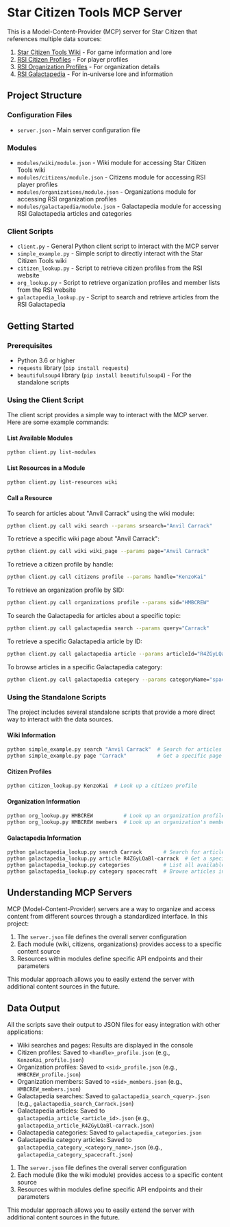 # Star Citizen Tools MCP Server

This is a Model-Content-Provider (MCP) server for Star Citizen that references multiple data sources:

1. [Star Citizen Tools Wiki](https://starcitizen.tools/) - For game information and lore
2. [RSI Citizen Profiles](https://robertsspaceindustries.com/en/citizens/) - For player profiles
3. [RSI Organization Profiles](https://robertsspaceindustries.com/en/orgs/) - For organization details
4. [RSI Galactapedia](https://robertsspaceindustries.com/galactapedia) - For in-universe lore and information

## Project Structure

### Configuration Files
- `server.json` - Main server configuration file

### Modules
- `modules/wiki/module.json` - Wiki module for accessing Star Citizen Tools wiki
- `modules/citizens/module.json` - Citizens module for accessing RSI player profiles
- `modules/organizations/module.json` - Organizations module for accessing RSI organization profiles
- `modules/galactapedia/module.json` - Galactapedia module for accessing RSI Galactapedia articles and categories

### Client Scripts
- `client.py` - General Python client script to interact with the MCP server
- `simple_example.py` - Simple script to directly interact with the Star Citizen Tools wiki
- `citizen_lookup.py` - Script to retrieve citizen profiles from the RSI website
- `org_lookup.py` - Script to retrieve organization profiles and member lists from the RSI website
- `galactapedia_lookup.py` - Script to search and retrieve articles from the RSI Galactapedia

## Getting Started

### Prerequisites

- Python 3.6 or higher
- `requests` library (`pip install requests`)
- `beautifulsoup4` library (`pip install beautifulsoup4`) - For the standalone scripts

### Using the Client Script

The client script provides a simple way to interact with the MCP server. Here are some example commands:

#### List Available Modules

```bash
python client.py list-modules
```

#### List Resources in a Module

```bash
python client.py list-resources wiki
```

#### Call a Resource

To search for articles about "Anvil Carrack" using the wiki module:

```bash
python client.py call wiki search --params srsearch="Anvil Carrack"
```

To retrieve a specific wiki page about "Anvil Carrack":

```bash
python client.py call wiki wiki_page --params page="Anvil Carrack"
```

To retrieve a citizen profile by handle:

```bash
python client.py call citizens profile --params handle="KenzoKai"
```

To retrieve an organization profile by SID:

```bash
python client.py call organizations profile --params sid="HMBCREW"
```

To search the Galactapedia for articles about a specific topic:

```bash
python client.py call galactapedia search --params query="Carrack"
```

To retrieve a specific Galactapedia article by ID:

```bash
python client.py call galactapedia article --params articleId="R4ZGyLQaBl-carrack"
```

To browse articles in a specific Galactapedia category:

```bash
python client.py call galactapedia category --params categoryName="spacecraft"
```

### Using the Standalone Scripts

The project includes several standalone scripts that provide a more direct way to interact with the data sources.

#### Wiki Information

```bash
python simple_example.py search "Anvil Carrack"  # Search for articles
python simple_example.py page "Carrack"          # Get a specific page
```

#### Citizen Profiles

```bash
python citizen_lookup.py KenzoKai  # Look up a citizen profile
```

#### Organization Information

```bash
python org_lookup.py HMBCREW          # Look up an organization profile
python org_lookup.py HMBCREW members  # Look up an organization's members
```

#### Galactapedia Information

```bash
python galactapedia_lookup.py search Carrack       # Search for articles about Carrack
python galactapedia_lookup.py article R4ZGyLQaBl-carrack  # Get a specific article by ID
python galactapedia_lookup.py categories           # List all available categories
python galactapedia_lookup.py category spacecraft  # Browse articles in the spacecraft category
```

## Understanding MCP Servers

MCP (Model-Content-Provider) servers are a way to organize and access content from different sources through a standardized interface. In this project:

1. The `server.json` file defines the overall server configuration
2. Each module (wiki, citizens, organizations) provides access to a specific content source
3. Resources within modules define specific API endpoints and their parameters

This modular approach allows you to easily extend the server with additional content sources in the future.

## Data Output

All the scripts save their output to JSON files for easy integration with other applications:

- Wiki searches and pages: Results are displayed in the console
- Citizen profiles: Saved to `<handle>_profile.json` (e.g., `KenzoKai_profile.json`)
- Organization profiles: Saved to `<sid>_profile.json` (e.g., `HMBCREW_profile.json`)
- Organization members: Saved to `<sid>_members.json` (e.g., `HMBCREW_members.json`)
- Galactapedia searches: Saved to `galactapedia_search_<query>.json` (e.g., `galactapedia_search_Carrack.json`)
- Galactapedia articles: Saved to `galactapedia_article_<article_id>.json` (e.g., `galactapedia_article_R4ZGyLQaBl-carrack.json`)
- Galactapedia categories: Saved to `galactapedia_categories.json`
- Galactapedia category articles: Saved to `galactapedia_category_<category_name>.json` (e.g., `galactapedia_category_spacecraft.json`)

1. The `server.json` file defines the overall server configuration
2. Each module (like the wiki module) provides access to a specific content source
3. Resources within modules define specific API endpoints and their parameters

This modular approach allows you to easily extend the server with additional content sources in the future.
